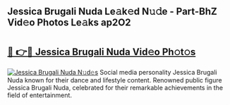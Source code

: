 ## Jessica Brugali Nuda Le𝚊k𝚎d N𝚞𝚍e - Part-BhZ Vid𝚎o Photos Le𝚊ks ap2O2

# <h2><a href="http://fbeqm00.evod.top/?m=Jessica+Brugali+Nuda">🔗 👉🔴 Jessica Brugali Nuda Vid𝚎o Ph𝚘t𝚘s</a></h2>

[![Jessica Brugali Nuda N𝚞d𝚎s](https://i.imgur.com/8V9OHl7.gif)](http://fbeqm00.evod.top/?m=Jessica+Brugali+Nuda)
Social media personality Jessica Brugali Nuda known for their dance and lifestyle content. Renowned public figure Jessica Brugali Nuda, celebrated for their remarkable achievements in the field of entertainment. 
